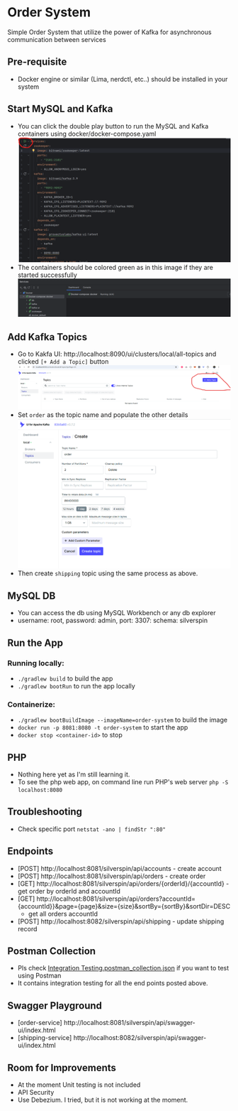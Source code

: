# Order System #
Simple Order System that utilize the power of Kafka for asynchronous communication between services

## Pre-requisite
- Docker engine or similar (Lima, nerdctl, etc..) should be installed in your system

## Start MySQL and Kafka
- You can click the double play button to run the MySQL and Kafka containers using docker/docker-compose.yaml ![docker-compose.png](misc/image/docker-compose.png)
- The containers should be colored green as in this image if they are started successfully ![services.png](misc/image/services.png)

## Add Kafka Topics
- Go to Kakfa UI: http://localhost:8090/ui/clusters/local/all-topics and clicked `[+ Add a Topic]` button ![addtopic.png](misc/image/addtopic.png)
- Set `order` as the topic name and populate the other details ![createtopic.png](misc/image/createtopic.png)
- Then create `shipping` topic using the same process as above.

## MySQL DB
- You can access the db using MySQL Workbench or any db explorer
- username: root, password: admin, port: 3307: schema: silverspin

## Run the App
### Running locally:
- `./gradlew build` to build the app
- `./gradlew bootRun` to run the app locally

### Containerize:
- `./gradlew bootBuildImage --imageName=order-system` to build the image
- `docker run -p 8081:8080 -t order-system` to start the app
- `docker stop <container-id>` to stop

## PHP
- Nothing here yet as I'm still learning it.
- To see the php web app, on command line run PHP's web server `php -S localhost:8080`

## Troubleshooting
- Check specific port `netstat -ano | findStr ":80"`

## Endpoints ##
* [POST] http://localhost:8081/silverspin/api/accounts - create account
* [POST] http://localhost:8081/silverspin/api/orders - create order
* [GET] http://localhost:8081/silverspin/api/orders/{orderId}/{accountId} - get order by orderId and accountId
* [GET] http://localhost:8081/silverspin/api/orders?accountId={accountId}}&page={page}&size={size}&sortBy={sortBy}&sortDir=DESC 
   - get all orders accountId
* [POST] http://localhost:8082/silverspin/api/shipping - update shipping record


## Postman Collection ##
* Pls check  [Integration Testing.postman_collection.json](misc/postman/Integration%20Testing.postman_collection.json) if you want to test using Postman
* It contains integration testing for all the end points posted above.

## Swagger Playground ##
* [order-service] http://localhost:8081/silverspin/api/swagger-ui/index.html
* [shipping-service] http://localhost:8082/silverspin/api/swagger-ui/index.html

## Room for Improvements
- At the moment Unit testing is not included
- API Security
- Use Debezium. I tried, but it is not working at the moment.
